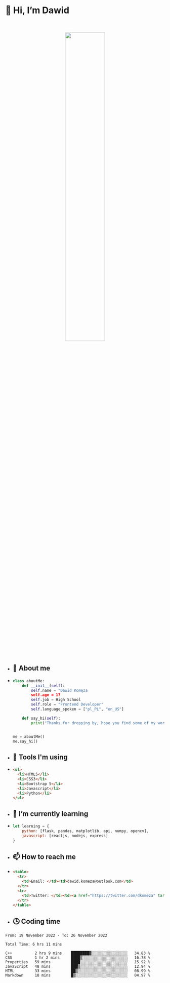<h1>👋 Hi, I’m Dawid</h1>
<p align="center">
   <br>
   <br>
   <img src="https://user-images.githubusercontent.com/106035813/169717090-b330e670-ddca-48c9-8b2d-2290dfb78111.png" width="50%">
   <br>
   <br>
</p>



- <h2>💁 About me</h2>
- ```Python
  class aboutMe:
      def __init__(self):
          self.name = "Dawid Komęza
          self.age = 17
          self.job = High School
          self.role = "Frontend Developer"
          self.language_spoken = ["pl_PL", "en_US"]

      def say_hi(self):
          print("Thanks for dropping by, hope you find some of my work interesting.")


  me = aboutMe()
  me.say_hi()
  ```
  
- <h2>🔨 Tools I'm using</h2>
- ```html
  <ul>
    <li>HTML5</li>
    <li>CSS3</li>
    <li>Bootstrap 5</li>
    <li>Javascript</li>
    <li>Python</li>
  </ul>
  
- <h2>🌱 I’m currently learning</h2>
- ```javascript
  let learning = {
      python: [flask, pandas, matplotlib, api, numpy, opencv],
      javascript: [reactjs, nodejs, express]
  }
  ```
  
- <h2>📫 How to reach me</h2>
- ```html
  <table>
    <tr>
      <td>Email: </td><td>dawid.komeza@outlook.com</td>
    </tr>
    <tr>
      <td>Twitter: </td><td><a href="https://twitter.com/dkomeza" target="_blank">@dkomeza</a></td>
    </tr>
  </table>
  
- <h2>🕒 Coding time</h2>
<!--START_SECTION:waka-->

```text
From: 19 November 2022 - To: 26 November 2022

Total Time: 6 hrs 11 mins

C++          2 hrs 9 mins    ████████▓░░░░░░░░░░░░░░░░   34.83 %
CSS          1 hr 2 mins     ████▒░░░░░░░░░░░░░░░░░░░░   16.78 %
Properties   59 mins         ████░░░░░░░░░░░░░░░░░░░░░   15.92 %
JavaScript   48 mins         ███▒░░░░░░░░░░░░░░░░░░░░░   12.94 %
HTML         33 mins         ██▒░░░░░░░░░░░░░░░░░░░░░░   08.99 %
Markdown     18 mins         █▒░░░░░░░░░░░░░░░░░░░░░░░   04.97 %
```

<!--END_SECTION:waka-->
